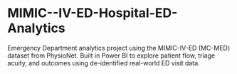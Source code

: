 # MIMIC--IV-ED-Hospital-ED-Analytics
Emergency Department analytics project using the MIMIC-IV-ED (MC-MED) dataset from PhysioNet. Built in Power BI to explore patient flow, triage acuity, and outcomes using de-identified real-world ED visit data.
